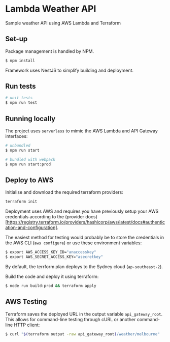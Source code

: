 # Lambda Weather API

Sample weather API using AWS Lambda and Terraform

## Set-up

Package management is handled by NPM.

```bash
$ npm install
```

Framework uses NestJS to simplify building and deployment.

## Run tests

```bash
# unit tests
$ npm run test
```

## Running locally

The project uses `serverless` to mimic the AWS Lambda and API Gateway interfaces:

```bash
# unbundled
$ npm run start

# bundled with webpack
$ npm run start:prod
```

## Deploy to AWS

Initialise and download the required terraform providers:

```bash
terraform init
```

Deployment uses AWS and requires you have previously setup your AWS credentials according
to the (provider docs)[https://registry.terraform.io/providers/hashicorp/aws/latest/docs#authentication-and-configuration].

The easiest method for testing would probably be to store the credentials in the AWS CLI (`aws configure`) or use these environment variables:

```bash
$ export AWS_ACCESS_KEY_ID="anaccesskey"
$ export AWS_SECRET_ACCESS_KEY="asecretkey"
```

By default, the terrform plan deploys to the Sydney cloud (`ap-southeast-2`).

Build the code and deploy it using terraform:

```bash
$ node run build:prod && terraform apply
```

## AWS Testing

Terraform saves the deployed URL in the output variable `api_gateway_root`. This allows for command-line testing
through cURL or another command-line HTTP client:

```bash
$ curl "$(terraform output -raw api_gateway_root)/weather/melbourne"
```
